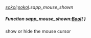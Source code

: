 _[sokol](../../modules/sokol/sokol-module.md):[sokol](../../modules/sokol/sokol-module.md).sapp\_mouse\_shown_
##### Function sapp\_mouse\_shown:[Bool](../../modules/wonkey/wonkey-types-bool.md)(  )
show or hide the mouse cursor
